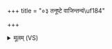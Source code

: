 +++
title = "०३ तनूष्टे वाजिन्तन्वं\uf184"

+++
<details><summary>मूलम् (VS)</summary>

त॒नूष्टे॑ वाजिन्त॒न्वं नय॑न्ती वा॒मम॒स्मभ्यं॒ धाव॑तु॒ शर्म॒ तुभ्य॑म्। अह्रु॑तो म॒हो ध॒रुणा॑य दे॒वो दि॒वी᳡व॒ ज्योतिः॒ स्वमा मि॑मीयात् ॥
</details>